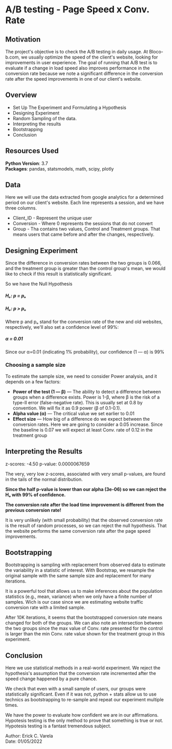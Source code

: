 # A/B testing - Page Speed x Conv. Rate

## Motivation

The project's objective is to check the A/B testing in daily usage. At Bloco-b.com, we usually optimize the speed of the client's website, looking for improvements in user experience. The goal of running that A/B test is to evaluate if a change in load speed also improves performance in the conversion rate because we note a significant difference in the conversion rate after the speed improvements in one of our client's website.

## Overview

* Set Up The Experiment and Formulating a Hypothesis
* Designing Experiment
* Random Sampling of the data.  
* Interpreting the results
* Bootstrapping 
* Conclusion

## Resources Used
 **Python Version**: 3.7<br/>
 **Packages**: pandas, statsmodels, math, scipy, plotly

## Data  
Here we will use the data extracted from google analytics for a determined period on our client's website. Each line represents a session, and we have three columns. 

* Client_ID - Represent the unique user
* Conversion -  Where 0 represents the sessions that do not convert
* Group - Tha contains two values, Control and Treatment groups. That means users that came before and after the changes, respectively.  
 
## Designing Experiment

Since the difference in conversion rates between the two groups is 0.066, and the treatment group is greater than the control group's mean, we would like to check if this result is statistically significant.

So we have the Null Hypothesis

##### Hₒ: p = pₒ

##### Hₐ: p > pₒ

Where p and pₒ stand for the conversion rate of the new and old websites, respectively, we'll also set a confidence level of 99%:

##### α = 0.01

Since our α=0.01 (indicating 1% probability), our confidence (1 — α) is 99%

### Choosing a sample size

To estimate the sample size, we need to consider Power analysis, and it depends on a few factors:

- **Power of the test (1 — β)** — The ability to detect a difference between groups when a difference exists. Power is 1-β, where β is the risk of a type-II error (false-negative rate). This is usually set at 0.8 by convention. We will fix it as 0.9 power (β of 0.1-0.1).
- **Alpha value (α)** — The critical value we set earlier to 0.01
- **Effect size** — How big of a difference do we expect between the conversion rates. Here we are going to consider a 0.05 increase. Since the baseline is 0.07 we will expect at least Conv. rate of 0.12 in the treatment group 

##  Interpreting the Results

z-scores: -4.50
p-value: 0.0000067659


The very, very low z-scores, associated with very small p-values, are found in the tails of the normal distribution.

**Since the half p-value is lower than our alpha (3e-06) so we can reject the Hₒ with 99% of confidence.**

**The conversion rate after the load time improvement is different from the previous conversion rate!**

It is very unlikely (with small probability) that the observed conversion rate is the result of random processes, so we can reject the null hypothesis. That the website performs the same conversion rate after the page speed improvements. 

## Bootstrapping

Bootstrapping is sampling with replacement from observed data to estimate the variability in a statistic of interest. With Bootstrap, we resample the original sample with the same sample size and replacement for many iterations.

It is a powerful tool that allows us to make inferences about the population statistics (e.g., mean, variance) when we only have a finite number of samples. Wich is our case since we are estimating website traffic conversion rate with a limited sample.

After 10K iterations, it seems that the bootstrapped conversion rate means changed for both of the groups. We can also note an intersection between the two groups since the max value of Conv. rate presented for the control is larger than the min Conv. rate value shown for the treatment group in this experiment. 

## Conclusion


Here we use statistical methods in a real-world experiment. 
We reject the hypothesis's assumption that the conversion rate incremented after the speed change happened by a pure chance. 

We check that even with a small sample of users, our groups were statistically significant. Even if it was not, python + stats allow us to use technics as bootstrapping to re-sample and repeat our experiment multiple times.

We have the power to evaluate how confident we are in our affirmations. Hypotesis testing is the only method to prove that something is true or not. Hypotesis testing is a fantast tremendous subject. 

Author: Erick C. Varela <br/>
Date: 01/05/2022
